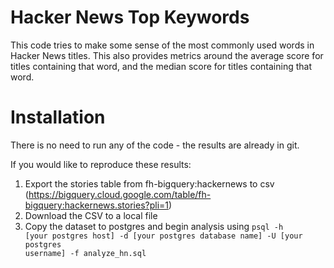 # Hacker News Top Keywords
This code tries to make some sense of the most commonly used words in Hacker News titles. This also provides metrics around the average score for titles containing that word, and the median score for titles containing that word.

# Installation
There is no need to run any of the code - the results are already in git.

If you would like to reproduce these results:
1. Export the stories table from fh-bigquery:hackernews to csv  (https://bigquery.cloud.google.com/table/fh-bigquery:hackernews.stories?pli=1)
2. Download the CSV to a local file
3. Copy the dataset to postgres and begin analysis using <code>psql -h [your postgres host] -d [your postgres database name] -U [your postgres username] -f analyze_hn.sql</code>
